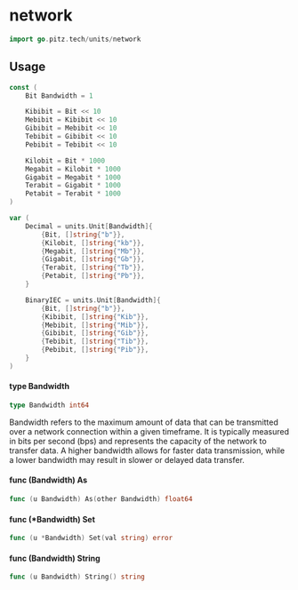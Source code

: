 # network

```go
import go.pitz.tech/units/network
```

## Usage

```go
const (
	Bit Bandwidth = 1

	Kibibit = Bit << 10
	Mebibit = Kibibit << 10
	Gibibit = Mebibit << 10
	Tebibit = Gibibit << 10
	Pebibit = Tebibit << 10

	Kilobit = Bit * 1000
	Megabit = Kilobit * 1000
	Gigabit = Megabit * 1000
	Terabit = Gigabit * 1000
	Petabit = Terabit * 1000
)
```

```go
var (
	Decimal = units.Unit[Bandwidth]{
		{Bit, []string{"b"}},
		{Kilobit, []string{"kb"}},
		{Megabit, []string{"Mb"}},
		{Gigabit, []string{"Gb"}},
		{Terabit, []string{"Tb"}},
		{Petabit, []string{"Pb"}},
	}

	BinaryIEC = units.Unit[Bandwidth]{
		{Bit, []string{"b"}},
		{Kibibit, []string{"Kib"}},
		{Mebibit, []string{"Mib"}},
		{Gibibit, []string{"Gib"}},
		{Tebibit, []string{"Tib"}},
		{Pebibit, []string{"Pib"}},
	}
)
```

#### type Bandwidth

```go
type Bandwidth int64
```

Bandwidth refers to the maximum amount of data that can be transmitted over a
network connection within a given timeframe. It is typically measured in bits
per second (bps) and represents the capacity of the network to transfer data. A
higher bandwidth allows for faster data transmission, while a lower bandwidth
may result in slower or delayed data transfer.

#### func (Bandwidth) As

```go
func (u Bandwidth) As(other Bandwidth) float64
```

#### func (\*Bandwidth) Set

```go
func (u *Bandwidth) Set(val string) error
```

#### func (Bandwidth) String

```go
func (u Bandwidth) String() string
```
